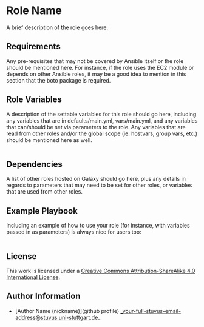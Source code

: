# Role Name

A brief description of the role goes here.


## Requirements

Any pre-requisites that may not be covered by Ansible itself or the role should be mentioned here.
For instance, if the role uses the EC2 module or depends on other Ansible roles, it may be a good idea to mention in this section that the boto package is required.


## Role Variables

A description of the settable variables for this role should go here, including any variables that are in defaults/main.yml, vars/main.yml, and any variables that can/should be set via parameters to the role.
Any variables that are read from other roles and/or the global scope (ie. hostvars, group vars, etc.) should be mentioned here as well.

```yml
```


## Dependencies

A list of other roles hosted on Galaxy should go here, plus any details in regards to parameters that may need to be set for other roles, or variables that are used from other roles.


## Example Playbook

Including an example of how to use your role (for instance, with variables passed in as parameters) is always nice for users too:

```yml
```

## License

This work is licensed under a [Creative Commons Attribution-ShareAlike 4.0 International License](http://creativecommons.org/licenses/by-sa/4.0/).


## Author Information

 * [Author Name (nickname)](github profile) _your-full-stuvus-email-address@stuvus.uni-stuttgart.de_
